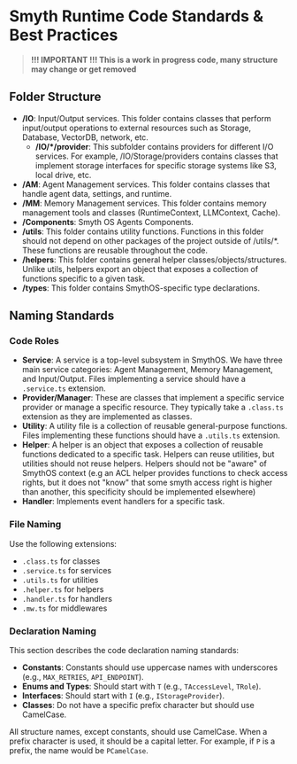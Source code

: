 # Smyth Runtime Code Standards & Best Practices

> **!!! IMPORTANT !!! This is a work in progress code, many structure may change or get removed**

## Folder Structure

-   **/IO**: Input/Output services. This folder contains classes that perform input/output operations to external resources such as Storage, Database, VectorDB, network, etc.
    -   **/IO/\*/provider**: This subfolder contains providers for different I/O services. For example, /IO/Storage/providers contains classes that implement storage interfaces for specific storage systems like S3, local drive, etc.
-   **/AM**: Agent Management services. This folder contains classes that handle agent data, settings, and runtime.
-   **/MM**: Memory Management services. This folder contains memory management tools and classes (RuntimeContext, LLMContext, Cache).
-   **/Components**: Smyth OS Agents Components.
-   **/utils**: This folder contains utility functions. Functions in this folder should not depend on other packages of the project outside of /utils/\*. These functions are reusable throughout the code.
-   **/helpers**: This folder contains general helper classes/objects/structures. Unlike utils, helpers export an object that exposes a collection of functions specific to a given task.
-   **/types**: This folder contains SmythOS-specific type declarations.

## Naming Standards

### Code Roles

-   **Service**: A service is a top-level subsystem in SmythOS. We have three main service categories: Agent Management, Memory Management, and Input/Output. Files implementing a service should have a `.service.ts` extension.
-   **Provider/Manager**: These are classes that implement a specific service provider or manage a specific resource. They typically take a `.class.ts` extension as they are implemented as classes.
-   **Utility**: A utility file is a collection of reusable general-purpose functions. Files implementing these functions should have a `.utils.ts` extension.
-   **Helper**: A helper is an object that exposes a collection of reusable functions dedicated to a specific task. Helpers can reuse utilities, but utilities should not reuse helpers. Helpers should not be "aware" of SmythOS context (e.g an ACL helper provides functions to check access rights, but it does not "know" that some smyth access right is higher than another, this specificity should be implemented elsewhere)
-   **Handler**: Implements event handlers for a specific task.

### File Naming

Use the following extensions:

-   `.class.ts` for classes
-   `.service.ts` for services
-   `.utils.ts` for utilities
-   `.helper.ts` for helpers
-   `.handler.ts` for handlers
-   `.mw.ts` for middlewares

### Declaration Naming

This section describes the code declaration naming standards:

-   **Constants**: Constants should use uppercase names with underscores (e.g., `MAX_RETRIES`, `API_ENDPOINT`).
-   **Enums and Types**: Should start with `T` (e.g., `TAccessLevel`, `TRole`).
-   **Interfaces**: Should start with `I` (e.g., `IStorageProvider`).
-   **Classes**: Do not have a specific prefix character but should use CamelCase.

All structure names, except constants, should use CamelCase. When a prefix character is used, it should be a capital letter. For example, if `P` is a prefix, the name would be `PCamelCase`.
